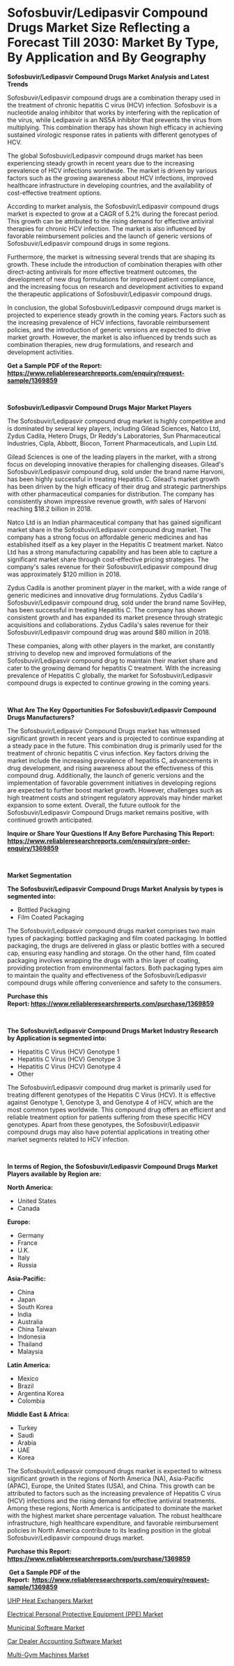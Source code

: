 <p><h1>Sofosbuvir/Ledipasvir Compound Drugs Market Size Reflecting a Forecast Till 2030: Market By Type, By Application and By Geography</h1></p><p><strong>Sofosbuvir/Ledipasvir Compound Drugs Market Analysis and Latest Trends</strong></p>
<p><p>Sofosbuvir/Ledipasvir compound drugs are a combination therapy used in the treatment of chronic hepatitis C virus (HCV) infection. Sofosbuvir is a nucleotide analog inhibitor that works by interfering with the replication of the virus, while Ledipasvir is an NS5A inhibitor that prevents the virus from multiplying. This combination therapy has shown high efficacy in achieving sustained virologic response rates in patients with different genotypes of HCV.</p><p>The global Sofosbuvir/Ledipasvir compound drugs market has been experiencing steady growth in recent years due to the increasing prevalence of HCV infections worldwide. The market is driven by various factors such as the growing awareness about HCV infections, improved healthcare infrastructure in developing countries, and the availability of cost-effective treatment options.</p><p>According to market analysis, the Sofosbuvir/Ledipasvir compound drugs market is expected to grow at a CAGR of 5.2% during the forecast period. This growth can be attributed to the rising demand for effective antiviral therapies for chronic HCV infection. The market is also influenced by favorable reimbursement policies and the launch of generic versions of Sofosbuvir/Ledipasvir compound drugs in some regions.</p><p>Furthermore, the market is witnessing several trends that are shaping its growth. These include the introduction of combination therapies with other direct-acting antivirals for more effective treatment outcomes, the development of new drug formulations for improved patient compliance, and the increasing focus on research and development activities to expand the therapeutic applications of Sofosbuvir/Ledipasvir compound drugs.</p><p>In conclusion, the global Sofosbuvir/Ledipasvir compound drugs market is projected to experience steady growth in the coming years. Factors such as the increasing prevalence of HCV infections, favorable reimbursement policies, and the introduction of generic versions are expected to drive market growth. However, the market is also influenced by trends such as combination therapies, new drug formulations, and research and development activities.</p></p>
<p><strong>Get a Sample PDF of the Report:&nbsp; <a href="https://www.reliableresearchreports.com/enquiry/request-sample/1369859">https://www.reliableresearchreports.com/enquiry/request-sample/1369859</a></strong></p>
<p>&nbsp;</p>
<p><strong>Sofosbuvir/Ledipasvir Compound Drugs Major Market Players</strong></p>
<p><p>The Sofosbuvir/Ledipasvir compound drug market is highly competitive and is dominated by several key players, including Gilead Sciences, Natco Ltd, Zydus Cadila, Hetero Drugs, Dr Reddy's Laboratories, Sun Pharmaceutical Industries, Cipla, Abbott, Biocon, Torrent Pharmaceuticals, and Lupin Ltd.</p><p>Gilead Sciences is one of the leading players in the market, with a strong focus on developing innovative therapies for challenging diseases. Gilead's Sofosbuvir/Ledipasvir compound drug, sold under the brand name Harvoni, has been highly successful in treating Hepatitis C. Gilead's market growth has been driven by the high efficacy of their drug and strategic partnerships with other pharmaceutical companies for distribution. The company has consistently shown impressive revenue growth, with sales of Harvoni reaching $18.2 billion in 2018.</p><p>Natco Ltd is an Indian pharmaceutical company that has gained significant market share in the Sofosbuvir/Ledipasvir compound drug market. The company has a strong focus on affordable generic medicines and has established itself as a key player in the Hepatitis C treatment market. Natco Ltd has a strong manufacturing capability and has been able to capture a significant market share through cost-effective pricing strategies. The company's sales revenue for their Sofosbuvir/Ledipasvir compound drug was approximately $120 million in 2018.</p><p>Zydus Cadila is another prominent player in the market, with a wide range of generic medicines and innovative drug formulations. Zydus Cadila's Sofosbuvir/Ledipasvir compound drug, sold under the brand name SoviHep, has been successful in treating Hepatitis C. The company has shown consistent growth and has expanded its market presence through strategic acquisitions and collaborations. Zydus Cadila's sales revenue for their Sofosbuvir/Ledipasvir compound drug was around $80 million in 2018.</p><p>These companies, along with other players in the market, are constantly striving to develop new and improved formulations of the Sofosbuvir/Ledipasvir compound drug to maintain their market share and cater to the growing demand for hepatitis C treatment. With the increasing prevalence of Hepatitis C globally, the market for Sofosbuvir/Ledipasvir compound drugs is expected to continue growing in the coming years.</p></p>
<p>&nbsp;</p>
<p><strong>What Are The Key Opportunities For Sofosbuvir/Ledipasvir Compound Drugs Manufacturers?</strong></p>
<p><p>The Sofosbuvir/Ledipasvir Compound Drugs market has witnessed significant growth in recent years and is projected to continue expanding at a steady pace in the future. This combination drug is primarily used for the treatment of chronic hepatitis C virus infection. Key factors driving the market include the increasing prevalence of hepatitis C, advancements in drug development, and rising awareness about the effectiveness of this compound drug. Additionally, the launch of generic versions and the implementation of favorable government initiatives in developing regions are expected to further boost market growth. However, challenges such as high treatment costs and stringent regulatory approvals may hinder market expansion to some extent. Overall, the future outlook for the Sofosbuvir/Ledipasvir Compound Drugs market remains positive, with continued growth anticipated.</p></p>
<p><strong>Inquire or Share Your Questions If Any Before Purchasing This Report: <a href="https://www.reliableresearchreports.com/enquiry/pre-order-enquiry/1369859">https://www.reliableresearchreports.com/enquiry/pre-order-enquiry/1369859</a></strong></p>
<p>&nbsp;</p>
<p><strong>Market Segmentation</strong></p>
<p><strong>The Sofosbuvir/Ledipasvir Compound Drugs Market Analysis by types is segmented into:</strong></p>
<p><ul><li>Bottled Packaging</li><li>Film Coated Packaging</li></ul></p>
<p><p>The Sofosbuvir/Ledipasvir compound drugs market comprises two main types of packaging: bottled packaging and film coated packaging. In bottled packaging, the drugs are delivered in glass or plastic bottles with a secured cap, ensuring easy handling and storage. On the other hand, film coated packaging involves wrapping the drugs with a thin layer of coating, providing protection from environmental factors. Both packaging types aim to maintain the quality and effectiveness of the Sofosbuvir/Ledipasvir compound drugs while offering convenience and safety to the consumers.</p></p>
<p><strong>Purchase this Report:&nbsp;<a href="https://www.reliableresearchreports.com/purchase/1369859">https://www.reliableresearchreports.com/purchase/1369859</a></strong></p>
<p>&nbsp;</p>
<p><strong>The Sofosbuvir/Ledipasvir Compound Drugs Market Industry Research by Application is segmented into:</strong></p>
<p><ul><li>Hepatitis C Virus (HCV) Genotype 1</li><li>Hepatitis C Virus (HCV) Genotype 3</li><li>Hepatitis C Virus (HCV) Genotype 4</li><li>Other</li></ul></p>
<p><p>The Sofosbuvir/Ledipasvir compound drug market is primarily used for treating different genotypes of the Hepatitis C Virus (HCV). It is effective against Genotype 1, Genotype 3, and Genotype 4 of HCV, which are the most common types worldwide. This compound drug offers an efficient and reliable treatment option for patients suffering from these specific HCV genotypes. Apart from these genotypes, the Sofosbuvir/Ledipasvir compound drugs may also have potential applications in treating other market segments related to HCV infection.</p></p>
<p>&nbsp;</p>
<p><strong>In terms of Region, the Sofosbuvir/Ledipasvir Compound Drugs Market Players available by Region are:</strong></p>
<p>
    <p> <strong> North America: </strong>
        <ul>
            <li>United States</li>
            <li>Canada</li>
        </ul>
        </p> 
    <p> <strong> Europe: </strong>
        <ul>
            <li>Germany</li>
            <li>France</li>
            <li>U.K.</li>
            <li>Italy</li>
            <li>Russia</li>
        </ul>
        </p> 
    <p> <strong> Asia-Pacific: </strong>
        <ul>
            <li>China</li>
            <li>Japan</li>
            <li>South Korea</li>
            <li>India</li>
            <li>Australia</li>
            <li>China Taiwan</li>
            <li>Indonesia</li>
            <li>Thailand</li>
            <li>Malaysia</li>
        </ul>
        </p> 
    <p> <strong> Latin America: </strong>
        <ul>
            <li>Mexico</li>
            <li>Brazil</li>
            <li>Argentina Korea</li>
            <li>Colombia</li>
        </ul>
        </p> 
    <p> <strong> Middle East & Africa: </strong>
        <ul>
            <li>Turkey</li>
            <li>Saudi</li>
            <li>Arabia</li>
            <li>UAE</li>
            <li>Korea</li>
        </ul>
    </p>
    </p>
<p><p>The Sofosbuvir/Ledipasvir compound drugs market is expected to witness significant growth in the regions of North America (NA), Asia-Pacific (APAC), Europe, the United States (USA), and China. This growth can be attributed to factors such as the increasing prevalence of Hepatitis C virus (HCV) infections and the rising demand for effective antiviral treatments. Among these regions, North America is anticipated to dominate the market with the highest market share percentage valuation. The robust healthcare infrastructure, high healthcare expenditure, and favorable reimbursement policies in North America contribute to its leading position in the global Sofosbuvir/Ledipasvir compound drugs market.</p></p>
<p><strong>Purchase this Report: <a href="https://www.reliableresearchreports.com/purchase/1369859">https://www.reliableresearchreports.com/purchase/1369859</a></strong></p>
<p>&nbsp;<strong>Get a Sample PDF of the Report:&nbsp;&nbsp;<a href="https://www.reliableresearchreports.com/enquiry/request-sample/1369859">https://www.reliableresearchreports.com/enquiry/request-sample/1369859</a></strong></p>
<p><strong></strong></p>
<p><p><a href="https://www.linkedin.com/pulse/uhp-heat-exchangers-market-size-share-amp-trends-analysis-tsxpc/">UHP Heat Exchangers Market</a></p><p><a href="https://www.linkedin.com/pulse/electrical-personal-protective-equipment-ppe-market-size-2023-vfuke/">Electrical Personal Protective Equipment (PPE) Market</a></p><p><a href="https://medium.com/@nayanmongiarp23/municipal-software-market-size-cagr-trends-2024-2030-8e0dbc2c4d9b">Municipal Software Market</a></p><p><a href="https://medium.com/@klrahulrp23/car-dealer-accounting-software-market-size-cagr-trends-2024-2030-b4eae701059d">Car Dealer Accounting Software Market</a></p><p><a href="https://www.linkedin.com/pulse/multi-gym-machines-market-research-report-provides-thorough-gcb2e/">Multi-Gym Machines Market</a></p></p>